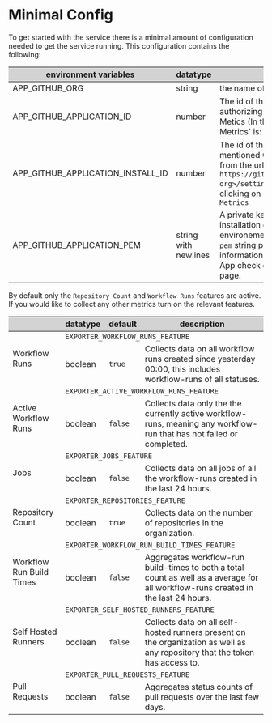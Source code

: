 # Minimal Config

To get started with the service there is a minimal amount of configuration needed
to get the service running. This configuration contains the following:

<table>
    <thead>
        <tr style="background-color: lightgray;">
            <th>environment variables</th>
            <th>datatype</th>
            <th>description</th>
        </tr>
    </thead>
    <tbody>
        <tr>
            <td>APP_GITHUB_ORG</td>
            <td>string</td>
            <td>the name of the organization</td>
        </tr>
        <tr>
            <td>APP_GITHUB_APPLICATION_ID</td>
            <td>number</td>
            <td>
                The id of the Github App installed for authorizing the Api calls
                made by Github Metics (In the case of `AuthApp Github Metrics` is:
                <b>882159</b>)
            </td>
        </tr>
        <tr>
            <td>APP_GITHUB_APPLICATION_INSTALL_ID</td>
            <td>number</td>
            <td>
                The id of the installation of the above mentioned Github App. 
                Can be retrived from the url when visiting <code>https://github.com/organizations/&lt;your-org&gt;/settings/installations</code>
                and then clicking on Configure for <code>AuthApp Github Metrics</code>
            </td>
        </tr>
        <tr>
            <td>APP_GITHUB_APPLICATION_PEM</td>
            <td>string with newlines</td>
            <td>
                A private key generated through the installation of the Github
                App. This environement variable is just the whole <code>pem</code>
                string provided by Github. For more information on how to create
                this Github App check out the <a href="../github/authentication#setting-up-the-github-app">github authentication</a>
                page.
            </td>
        </tr>
    </tbody>
</table>


By default only the `Repository Count` and `Workflow Runs` features are active.
If you would like to collect any other metrics turn on the relevant features.

<table>
    <thead>
        <tr style="background-color: lightgray;">
            <th></th>
            <th>datatype</th>
            <th>default</th>
            <th>description</th>
        </tr>
    </thead>
    <tbody>    
        <tr>
            <td rowspan=2>Workflow Runs</td>
            <td colspan=3><code>EXPORTER_WORKFLOW_RUNS_FEATURE</code></td>
        </tr>
        <tr>
            <td>boolean</td>
            <td><code>true</code></td>
            <td>Collects data on all workflow runs created since yesterday 00:00, this includes workflow-runs of all statuses.</td>
        </tr>
        <tr>
            <td rowspan=2>Active Workflow Runs</td>
            <td colspan=3><code>EXPORTER_ACTIVE_WORKFLOW_RUNS_FEATURE</code></td>
        </tr>
        <tr>
            <td>boolean</td>
            <td><code>false</code></td>
            <td>Collects data only the the currently active workflow-runs, meaning any workflow-run that has not failed or completed.</td>
        </tr>
        <tr>
            <td rowspan=2>Jobs</td>
            <td colspan=3><code>EXPORTER_JOBS_FEATURE</code></td>
        </tr>
        <tr>
            <td>boolean</td>
            <td><code>false</code></td>
            <td>Collects data on all jobs of all the workflow-runs created in the last 24 hours.</td>
        </tr>
        <tr>
            <td rowspan=2>Repository Count</td>
            <td colspan=3><code>EXPORTER_REPOSITORIES_FEATURE</code></td>
        </tr>
        <tr>
            <td>boolean</td>
            <td><code>true</code></td>
            <td>Collects data on the number of repositories in the organization.</td>
        </tr>
        <tr>
            <td rowspan=2>Workflow Run Build Times</td>
            <td colspan=3><code>EXPORTER_WORKFLOW_RUN_BUILD_TIMES_FEATURE</code></td>
        </tr>
        <tr>
            <td>boolean</td>
            <td><code>false</code></td>
            <td>Aggregates workflow-run build-times to both a total count as well as a average for all workflow-runs created in the last 24 hours.</td>
        </tr>
        <tr>
            <td rowspan=2>Self Hosted Runners</td>
            <td colspan=3><code>EXPORTER_SELF_HOSTED_RUNNERS_FEATURE</code></td>
        </tr>
        <tr>
            <td>boolean</td>
            <td><code>false</code></td>
            <td>Collects data on all self-hosted runners present on the organization as well as any repository that the token has access to.</td>
        </tr>
        <tr>
            <td rowspan=2>Pull Requests</td>
            <td colspan=3><code>EXPORTER_PULL_REQUESTS_FEATURE</code></td>
        </tr>
        <tr>
            <td>boolean</td>
            <td><code>false</code></td>
            <td>Aggregates status counts of pull requests over the last few days.</td>
        </tr>
    </tbody>
</table>
